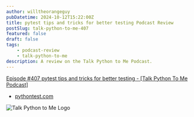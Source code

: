 ```yaml
---
author: willtheorangeguy
pubDatetime: 2024-10-12T15:22:00Z
title: pytest tips and tricks for better testing Podcast Review
postSlug: talk-python-to-me-407
featured: false
draft: false
tags:
    - podcast-review
    - talk-python-to-me
description: A review on the Talk Python to Me Podcast.
---
```


[Episode #407 pytest tips and tricks for better testing - [Talk Python To Me Podcast]](https://talkpython.fm/episodes/show/407/pytest-tips-and-tricks-for-better-testing)

-   [pythontest.com](https://pythontest.com/)

![Talk Python to Me Logo](https://is1-ssl.mzstatic.com/image/thumb/Podcasts221/v4/6c/5d/00/6c5d001b-99f2-1312-ef93-d0791d6aca54/mza_17000424926567884148.jpg/300x300bb.webp)
